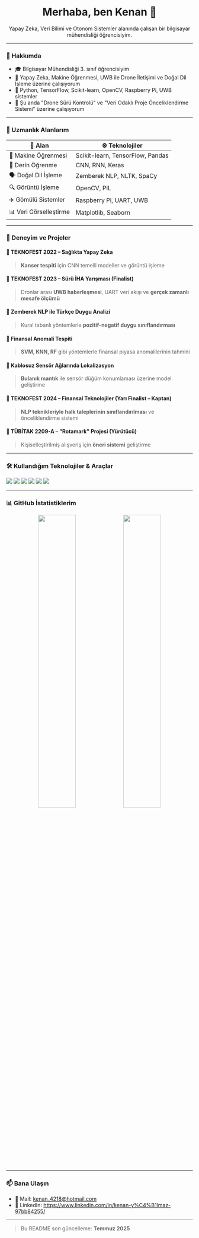 <h1 align="center">Merhaba, ben Kenan 👋</h1>
<p align="center">
  Yapay Zeka, Veri Bilimi ve Otonom Sistemler alanında çalışan bir bilgisayar mühendisliği öğrencisiyim.
</p>

---

### 🚀 Hakkımda

- 🎓 Bilgisayar Mühendisliği 3. sınıf öğrencisiyim
- 🤖 Yapay Zeka, Makine Öğrenmesi, UWB ile Drone İletişimi ve Doğal Dil İşleme üzerine çalışıyorum
- 💬 Python, TensorFlow, Scikit-learn, OpenCV, Raspberry Pi, UWB sistemler
- 🌱 Şu anda "Drone Sürü Kontrolü" ve "Veri Odaklı Proje Önceliklendirme Sistemi" üzerine çalışıyorum

---

### 🧠 Uzmanlık Alanlarım

| 🧩 Alan                 | ⚙️ Teknolojiler                                 |
|------------------------|-------------------------------------------------|
| 🎯 Makine Öğrenmesi     | Scikit-learn, TensorFlow, Pandas                |
| 🧬 Derin Öğrenme        | CNN, RNN, Keras                                 |
| 🗣️ Doğal Dil İşleme     | Zemberek NLP, NLTK, SpaCy                       |
| 🔍 Görüntü İşleme       | OpenCV, PIL                                     |
| ✈️ Gömülü Sistemler     | Raspberry Pi, UART, UWB                         |
| 📊 Veri Görselleştirme | Matplotlib, Seaborn                             |

---

### 📁 Deneyim ve Projeler

#### 🔹 TEKNOFEST 2022 – Sağlıkta Yapay Zeka
> **Kanser tespiti** için CNN temelli modeller ve görüntü işleme

#### 🔹 TEKNOFEST 2023 – Sürü İHA Yarışması (Finalist)
> Dronlar arası **UWB haberleşmesi**, UART veri akışı ve **gerçek zamanlı mesafe ölçümü**

#### 🔹 Zemberek NLP ile Türkçe Duygu Analizi
> Kural tabanlı yöntemlerle **pozitif-negatif duygu sınıflandırması**

#### 🔹 Finansal Anomali Tespiti
> **SVM, KNN, RF** gibi yöntemlerle finansal piyasa anomalilerinin tahmini

#### 🔹 Kablosuz Sensör Ağlarında Lokalizasyon
> **Bulanık mantık** ile sensör düğüm konumlaması üzerine model geliştirme

#### 🔹 TEKNOFEST 2024 – Finansal Teknolojiler (Yarı Finalist – Kaptan)
> **NLP teknikleriyle halk taleplerinin sınıflandırılması** ve önceliklendirme sistemi

#### 🔹 TÜBİTAK 2209-A – "Rotamark" Projesi (Yürütücü)
> Kişiselleştirilmiş alışveriş için **öneri sistemi** geliştirme

---

### 🛠️ Kullandığım Teknolojiler & Araçlar

<p align="left">
  <img src="https://img.shields.io/badge/Python-3670A0?style=for-the-badge&logo=python&logoColor=white"/>
  <img src="https://img.shields.io/badge/Jupyter-F37626?style=for-the-badge&logo=jupyter&logoColor=white"/>
  <img src="https://img.shields.io/badge/TensorFlow-FF6F00?style=for-the-badge&logo=tensorflow&logoColor=white"/>
  <img src="https://img.shields.io/badge/OpenCV-27338e?style=for-the-badge&logo=opencv&logoColor=white"/>
  <img src="https://img.shields.io/badge/Raspberry_Pi-C51A4A?style=for-the-badge&logo=raspberrypi&logoColor=white"/>
  <img src="https://img.shields.io/badge/UWB-DWM1001-orange?style=for-the-badge"/>
</p>

---

### 📊 GitHub İstatistiklerim

<p align="center">
  <img src="https://github-readme-stats.vercel.app/api?username=kenanyilmaz&show_icons=true&theme=radical" width="45%"/>
  <img src="https://github-readme-stats.vercel.app/api/top-langs/?username=kenanyilmaz&layout=compact&theme=radical" width="45%"/>
</p>

---

### 📫 Bana Ulaşın

- 📧 Mail: kenan_4218@hotmail.com  
- 💼 LinkedIn: https://www.linkedin.com/in/kenan-y%C4%B1lmaz-97bb84255/


---

> Bu README son güncelleme: **Temmuz 2025**
